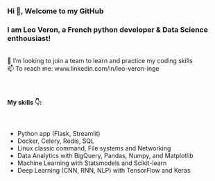 ### Hi 👋, Welcome to my GitHub

<h3 align="left">I am Leo Veron, a French python developer & Data Science enthousiast!</h3>
<br>
👯 I’m looking to join a team to learn and practice my coding skills<br>
📫 To reach me: www.linkedin.com/in/leo-veron-inge<br>
<br>
<br>
<h4 align="left">My skills 👇:</h4><br>

- Python app (Flask, Streamlit)
- Docker, Celery, Redis, SQL
- Linux classic command, File systems and Networking
- Data Analytics with BigQuery, Pandas, Numpy, and Matplotlib
- Machine Learning with Statsmodels and Scikit-learn
- Deep Learning (CNN, RNN, NLP) with TensorFlow and Keras


